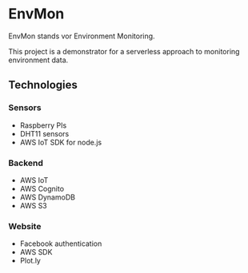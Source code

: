 # EnvMon

EnvMon stands vor Environment Monitoring.

This project is a demonstrator for a serverless approach to monitoring environment data.

## Technologies

### Sensors

* Raspberry PIs
* DHT11 sensors
* AWS IoT SDK for node.js

### Backend

* AWS IoT
* AWS Cognito
* AWS DynamoDB
* AWS S3

### Website

* Facebook authentication
* AWS SDK
* Plot.ly

